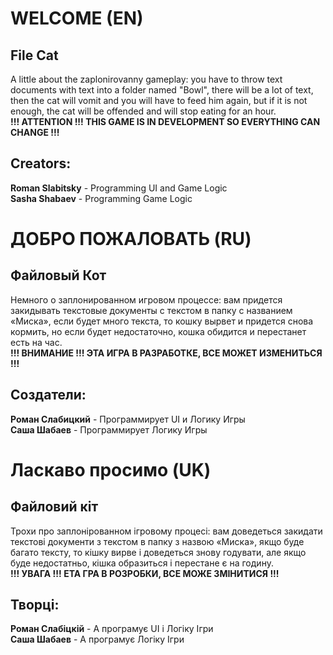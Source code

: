 # WELCOME (EN)
## File Cat 
A little about the zaplonirovanny gameplay: you have to throw text documents with text into a folder named "Bowl", there will be a lot of text, then the cat will vomit and you will have to feed him again, but if it is not enough, the cat will be offended and will stop eating for an hour.<br> __!!! ATTENTION !!! THIS GAME IS IN DEVELOPMENT SO EVERYTHING CAN CHANGE !!!__
## Creators:
**Roman Slabitsky** - Programming UI and Game Logic<br>
**Sasha Shabaev** - Programming Game Logic

# ДОБРО ПОЖАЛОВАТЬ (RU)
## Файловый Кот 
Немного о заплонированном игровом процессе: вам придется закидывать текстовые документы с текстом в папку с названием «Миска», если будет много текста, то кошку вырвет и придется снова кормить, но если будет недостаточно, кошка обидится и перестанет есть на час. <br> __!!! ВНИМАНИЕ !!! ЭТА ИГРА В РАЗРАБОТКЕ, ВСЕ МОЖЕТ ИЗМЕНИТЬСЯ !!!__
## Создатели:
**Роман Слабицкий** - Программирует UI и Логику Игры<br>
**Саша Шабаев** - Программирует Логику Игры

# Ласкаво просимо (UK)
## Файловий кіт
Трохи про заплонірованном ігровому процесі: вам доведеться закидати текстові документи з текстом в папку з назвою «Миска», якщо буде багато тексту, то кішку вирве і доведеться знову годувати, але якщо буде недостатньо, кішка образиться і перестане є на годину. <br> __!!! УВАГА !!! ЕТА ГРА В РОЗРОБКИ, ВСЕ МОЖЕ ЗМІНИТИСЯ !!!__
## Творці:
**Роман Слабіцкій** - А програмує UI і Логіку Ігри <br>
**Саша Шабаев** - А програмує Логіку Ігри